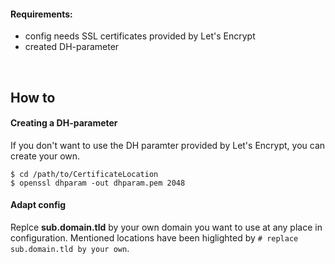 #### Requirements:

* config needs SSL certificates provided by Let's Encrypt
* created DH-parameter

<br>

## How to

#### Creating a DH-parameter
If you don't want to use the DH paramter provided by Let's Encrypt, you can create your own.

```
$ cd /path/to/CertificateLocation
$ openssl dhparam -out dhparam.pem 2048
```


#### Adapt config
Replce **sub.domain.tld** by your own domain you want to use at any place in configuration. Mentioned locations have been higlighted by `# replace sub.domain.tld by your own`.
